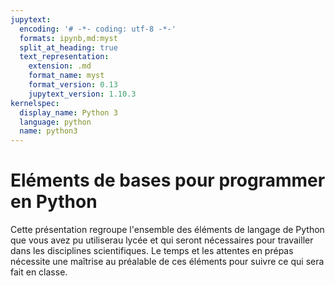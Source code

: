 ```yaml
---
jupytext:
  encoding: '# -*- coding: utf-8 -*-'
  formats: ipynb,md:myst
  split_at_heading: true
  text_representation:
    extension: .md
    format_name: myst
    format_version: 0.13
    jupytext_version: 1.10.3
kernelspec:
  display_name: Python 3
  language: python
  name: python3
---
```


# Eléments de bases pour programmer en Python

Cette présentation regroupe l'ensemble des éléments de langage de Python que vous avez pu utiliserau lycée et qui seront nécessaires pour travailler dans les disciplines scientifiques. Le temps et les attentes en prépas nécessite une maîtrise au préalable de ces éléments pour suivre ce qui sera fait en classe.

